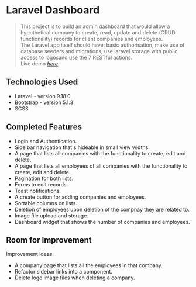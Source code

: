 # Laravel Dashboard
> This project is to build an admin dashboard that would allow a hypothetical company to create, read, update and delete (CRUD functionality) records for client companies and employees.<br />
> The Laravel app itself should have: basic authorisation, make use of database seeders and migrations, use laravel storage with public access to logosand use the 7 RESTful actions. <br />
> Live demo [_here_](https://martyn-horslen.netmatters-scs.co.uk/laravel-dashboard/). <!-- If you have the project hosted somewhere, include the link here. -->

<!-- ## Table of Contents -->
<!-- * [General Info](#general-information) -->
<!-- * [Technologies Used](#technologies-used) -->
<!-- * [Completed Features](#completed-features) -->
<!-- * [Room for Improvement](#room-for-improvement) -->
<!-- * [Screenshots](#screenshots) -->
<!-- * [Setup](#setup) -->
<!-- * [Usage](#usage) -->
<!-- * [Project Status](#project-status) -->
<!-- * [Acknowledgements](#acknowledgements) -->
<!-- * [Contact](#contact) -->
<!-- * [License](#license) -->


<!-- ## General Information
- Provide general information about your project here.
- What problem does it (intend to) solve?
- What is the purpose of your project?
- Why did you undertake it?
You don't have to answer all the questions - just the ones relevant to your project. -->


## Technologies Used
- Laravel - version 9.18.0
- Bootstrap - version 5.1.3
- SCSS


## Completed Features
- Login and Authentication.
- Side bar navigation that's hideable in small view widths.
- A page that lists all companies with the functionality to create, edit and delete.
- A page that lists all employees of all companies with the functionality to create, edit and delete.
- Pagination for both lists.
- Forms to edit records.
- Toast notifications.
- A create button for adding companies and employees.
- Sortable columns on lists.
- Deletion of employees upon deletion of the compnay they are related to.
- Image file upload and storage.
- Dashboard widget that shows the number of companies and employees.

## Room for Improvement
<!-- To do: -->
Improvement ideas:
- A company page that lists all the employees in that company.
- Refactor sidebar links into a component.
- Delete logo image files when deleting a company.

<!-- Known Bugs: -->

<!-- ## Screenshots
![Companies Page](https://i.gyazo.com/67260a7c1c74ad4b48b299e1d4e4fd23.png) -->


<!-- ## Setup
What are the project requirements/dependencies? Where are they listed? A requirements.txt or a Pipfile.lock file perhaps? Where is it located?

Proceed to describe how to install / setup one's local environment / get started with the project. -->


<!-- ## Usage
How does one go about using it?
Provide various use cases and code examples here.

`write-your-code-here` -->


<!-- ## Project Status
Project is: _in progress_ / _complete_ / _no longer being worked on_. If you are no longer working on it, provide reasons why. -->




<!-- ## Acknowledgements
Give credit here.
- This project was inspired by...
- This project was based on [this tutorial](https://www.example.com).
- Many thanks to... -->


<!-- ## Contact
Created by [@MartynHorslen](https://www.flynerd.pl/) - feel free to contact me! -->


<!-- Optional -->
<!-- ## License -->
<!-- This project is open source and available under the [... License](). -->

<!-- You don't have to include all sections - just the one's relevant to your project -->
